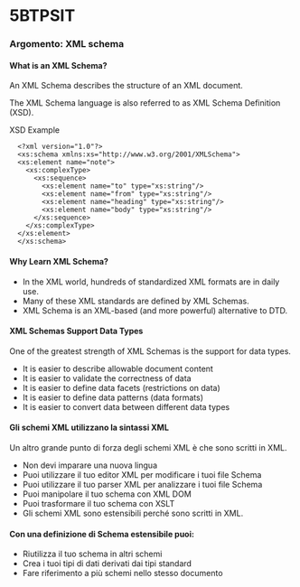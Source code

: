 # 5BTPSIT
<h3>Argomento: XML schema</h3>
<h4>What is an XML Schema?</h4>
<p>An XML Schema describes the structure of an XML document.</p>
<p>The XML Schema language is also referred to as XML Schema Definition (XSD).</p>
<p>XSD Example</p>

      <?xml version="1.0"?>
      <xs:schema xmlns:xs="http://www.w3.org/2001/XMLSchema">
      <xs:element name="note">
        <xs:complexType>
          <xs:sequence>
            <xs:element name="to" type="xs:string"/>
            <xs:element name="from" type="xs:string"/>
            <xs:element name="heading" type="xs:string"/>
            <xs:element name="body" type="xs:string"/>
          </xs:sequence>
        </xs:complexType>
      </xs:element>
      </xs:schema>



<h4>Why Learn XML Schema? </h4>
<ul>
        <li>In the XML world, hundreds of standardized XML formats are in daily use. </li>
        <li>Many of these XML standards are defined by XML Schemas.</li>
        <li> XML Schema is an XML-based (and more powerful) alternative to DTD.</li>
</ul>
<h4>XML Schemas Support Data Types</h4>
<p>One of the greatest strength of XML Schemas is the support for data types.</p>
<ul>
      <li>It is easier to describe allowable document content</li>
      <li>It is easier to validate the correctness of data</li>
      <li>It is easier to define data facets (restrictions on data)</li>
      <li>It is easier to define data patterns (data formats)</li>
      <li>It is easier to convert data between different data types</li>
</ul>

<h4>Gli schemi XML utilizzano la sintassi XML</h4>
<p>Un altro grande punto di forza degli schemi XML è che sono scritti in XML.</p>
    <ul>
        <li>Non devi imparare una nuova lingua</li>
        <li>Puoi utilizzare il tuo editor XML per modificare i tuoi file Schema</li>
        <li>Puoi utilizzare il tuo parser XML per analizzare i tuoi file Schema</li>
        <li>Puoi manipolare il tuo schema con XML DOM</li>
        <li>Puoi trasformare il tuo schema con XSLT</li>
        <li>Gli schemi XML sono estensibili perché sono scritti in XML.</li>
    </ul>
<h4>Con una definizione di Schema estensibile puoi:</h4>
    <ul>
        <li>Riutilizza il tuo schema in altri schemi</li>
        <li>Crea i tuoi tipi di dati derivati ​​dai tipi standard</li>
        <li>Fare riferimento a più schemi nello stesso documento</li>
    </ul>




